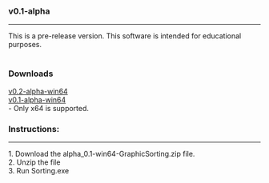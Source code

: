 <h3>v0.1-alpha</h3><hr>
This is a pre-release version. This software is intended for educational purposes.
<br><br>

<h3>Downloads</h3>
<a href="https://github.com/dferndz/Sorting/releases/download/v0.2-alpha/alpha_0.2-win64-GraphicSorting.zip">v0.2-alpha-win64</a><br>
<a href="https://github.com/dferndz/Sorting/releases/download/v0.1-alpha/alpha_0.1-win64-GraphicSorting.zip">v0.1-alpha-win64</a><br>
 - Only x64 is supported.
<h3>Instructions:</h3>
<hr>
1. Download the alpha_0.1-win64-GraphicSorting.zip file. <br>
2. Unzip the file<br>
3. Run Sorting.exe<br>
